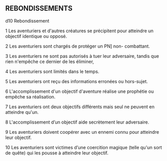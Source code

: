 ## REBONDISSEMENTS


d10  Rebondissement

1 Les aventuriers et d'autres créatures se précipitent
pour atteindre un objectif identique ou opposé.

2 Les aventuriers sont chargés de protéger un PN] non-
combattant.

3 Les aventuriers ne sont pas autorisés à tuer leur
adversaire, tandis que rien n'empêche ce dernier de
les éliminer,

4 Les aventuriers sont limités dans le temps.

5 Les aventuriers ont reçu des informations erronées
ou hors-sujet.

6  L'accomplissement d'un objectif d'aventure réalise
une prophétie ou empêche sa réalisation.

7 Les aventuriers ont deux objectifs différents mais
seul ne peuvent en atteindre qu'un.

8  L'accomplissement d’un objectif aide secrètement
leur adversaire.

9 Les aventuriers doivent coopérer avec un ennemi
connu pour atteindre leur objectif.

10 Les aventuriers sont victimes d’une coercition
magique (telle qu'un sort de quête) qui les pousse à
atteindre leur objectif.
